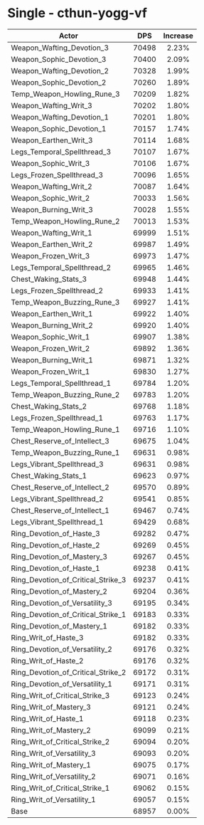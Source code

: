 # Single - cthun-yogg-vf
| Actor | DPS | Increase |
|---|:---:|:---:|
|Weapon_Wafting_Devotion_3|70498|2.23%|
|Weapon_Sophic_Devotion_3|70400|2.09%|
|Weapon_Wafting_Devotion_2|70328|1.99%|
|Weapon_Sophic_Devotion_2|70260|1.89%|
|Temp_Weapon_Howling_Rune_3|70209|1.82%|
|Weapon_Wafting_Writ_3|70202|1.80%|
|Weapon_Wafting_Devotion_1|70201|1.80%|
|Weapon_Sophic_Devotion_1|70157|1.74%|
|Weapon_Earthen_Writ_3|70114|1.68%|
|Legs_Temporal_Spellthread_3|70107|1.67%|
|Weapon_Sophic_Writ_3|70106|1.67%|
|Legs_Frozen_Spellthread_3|70096|1.65%|
|Weapon_Wafting_Writ_2|70087|1.64%|
|Weapon_Sophic_Writ_2|70033|1.56%|
|Weapon_Burning_Writ_3|70028|1.55%|
|Temp_Weapon_Howling_Rune_2|70013|1.53%|
|Weapon_Wafting_Writ_1|69999|1.51%|
|Weapon_Earthen_Writ_2|69987|1.49%|
|Weapon_Frozen_Writ_3|69973|1.47%|
|Legs_Temporal_Spellthread_2|69965|1.46%|
|Chest_Waking_Stats_3|69948|1.44%|
|Legs_Frozen_Spellthread_2|69933|1.41%|
|Temp_Weapon_Buzzing_Rune_3|69927|1.41%|
|Weapon_Earthen_Writ_1|69922|1.40%|
|Weapon_Burning_Writ_2|69920|1.40%|
|Weapon_Sophic_Writ_1|69907|1.38%|
|Weapon_Frozen_Writ_2|69892|1.36%|
|Weapon_Burning_Writ_1|69871|1.32%|
|Weapon_Frozen_Writ_1|69830|1.27%|
|Legs_Temporal_Spellthread_1|69784|1.20%|
|Temp_Weapon_Buzzing_Rune_2|69783|1.20%|
|Chest_Waking_Stats_2|69768|1.18%|
|Legs_Frozen_Spellthread_1|69763|1.17%|
|Temp_Weapon_Howling_Rune_1|69716|1.10%|
|Chest_Reserve_of_Intellect_3|69675|1.04%|
|Temp_Weapon_Buzzing_Rune_1|69631|0.98%|
|Legs_Vibrant_Spellthread_3|69631|0.98%|
|Chest_Waking_Stats_1|69623|0.97%|
|Chest_Reserve_of_Intellect_2|69570|0.89%|
|Legs_Vibrant_Spellthread_2|69541|0.85%|
|Chest_Reserve_of_Intellect_1|69467|0.74%|
|Legs_Vibrant_Spellthread_1|69429|0.68%|
|Ring_Devotion_of_Haste_3|69282|0.47%|
|Ring_Devotion_of_Haste_2|69269|0.45%|
|Ring_Devotion_of_Mastery_3|69267|0.45%|
|Ring_Devotion_of_Haste_1|69238|0.41%|
|Ring_Devotion_of_Critical_Strike_3|69237|0.41%|
|Ring_Devotion_of_Mastery_2|69204|0.36%|
|Ring_Devotion_of_Versatility_3|69195|0.34%|
|Ring_Devotion_of_Critical_Strike_1|69183|0.33%|
|Ring_Devotion_of_Mastery_1|69182|0.33%|
|Ring_Writ_of_Haste_3|69182|0.33%|
|Ring_Devotion_of_Versatility_2|69176|0.32%|
|Ring_Writ_of_Haste_2|69176|0.32%|
|Ring_Devotion_of_Critical_Strike_2|69172|0.31%|
|Ring_Devotion_of_Versatility_1|69171|0.31%|
|Ring_Writ_of_Critical_Strike_3|69123|0.24%|
|Ring_Writ_of_Mastery_3|69121|0.24%|
|Ring_Writ_of_Haste_1|69118|0.23%|
|Ring_Writ_of_Mastery_2|69099|0.21%|
|Ring_Writ_of_Critical_Strike_2|69094|0.20%|
|Ring_Writ_of_Versatility_3|69093|0.20%|
|Ring_Writ_of_Mastery_1|69075|0.17%|
|Ring_Writ_of_Versatility_2|69071|0.16%|
|Ring_Writ_of_Critical_Strike_1|69062|0.15%|
|Ring_Writ_of_Versatility_1|69057|0.15%|
|Base|68957|0.00%|

